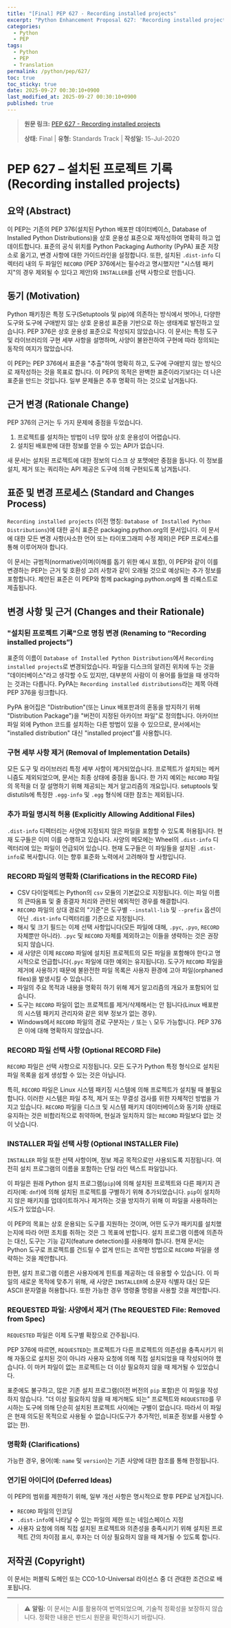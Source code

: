 ```yaml
---
title: "[Final] PEP 627 - Recording installed projects"
excerpt: "Python Enhancement Proposal 627: 'Recording installed projects'에 대한 한국어 번역입니다."
categories:
  - Python
  - PEP
tags:
  - Python
  - PEP
  - Translation
permalink: /python/pep/627/
toc: true
toc_sticky: true
date: 2025-09-27 00:30:10+0900
last_modified_at: 2025-09-27 00:30:10+0900
published: true
---
```

> **원문 링크:** [PEP 627 - Recording installed projects](https://peps.python.org/pep-0627/)
>
> **상태:** Final | **유형:** Standards Track | **작성일:** 15-Jul-2020


# PEP 627 – 설치된 프로젝트 기록 (Recording installed projects)

## 요약 (Abstract)
이 PEP는 기존의 PEP 376(설치된 Python 배포판 데이터베이스, Database of Installed Python Distributions)을 상호 운용성 표준으로 재작성하여 명확히 하고 업데이트합니다. 표준의 공식 위치를 Python Packaging Authority (PyPA) 표준 저장소로 옮기고, 변경 사항에 대한 가이드라인을 설정합니다. 또한, 설치된 `.dist-info` 디렉터리 내의 두 파일인 `RECORD` (PEP 376에서는 필수라고 명시했지만 "시스템 패키지"의 경우 제외될 수 있다고 제안)와 `INSTALLER`를 선택 사항으로 만듭니다.

## 동기 (Motivation)
Python 패키징은 특정 도구(Setuptools 및 pip)에 의존하는 방식에서 벗어나, 다양한 도구와 도구에 구애받지 않는 상호 운용성 표준을 기반으로 하는 생태계로 발전하고 있습니다. PEP 376은 상호 운용성 표준으로 작성되지 않았습니다. 이 문서는 특정 도구 및 라이브러리의 구현 세부 사항을 설명하며, 사양이 불완전하여 구현에 따라 정의되는 동작의 여지가 많았습니다.

이 PEP는 PEP 376에서 표준을 "추출"하여 명확히 하고, 도구에 구애받지 않는 방식으로 재작성하는 것을 목표로 합니다. 이 PEP의 목적은 완벽한 표준이라기보다는 더 나은 표준을 만드는 것입니다. 일부 문제들은 추후 명확히 하는 것으로 남겨둡니다.

## 근거 변경 (Rationale Change)
PEP 376의 근거는 두 가지 문제에 중점을 두었습니다.
1. 프로젝트를 설치하는 방법이 너무 많아 상호 운용성이 어렵습니다.
2. 설치된 배포판에 대한 정보를 얻을 수 있는 API가 없습니다.

새 문서는 설치된 프로젝트에 대한 정보의 디스크 상 포맷에만 중점을 둡니다. 이 정보를 설치, 제거 또는 쿼리하는 API 제공은 도구에 의해 구현되도록 남겨둡니다.

## 표준 및 변경 프로세스 (Standard and Changes Process)
`Recording installed projects` (이전 명칭: `Database of Installed Python Distributions`)에 대한 공식 표준은 packaging.python.org의 문서입니다. 이 문서에 대한 모든 변경 사항(사소한 언어 또는 타이포그래피 수정 제외)은 PEP 프로세스를 통해 이루어져야 합니다.

이 문서는 규범적(normative)이며(이해를 돕기 위한 예시 포함), 이 PEP와 같이 이를 변경하는 PEP는 근거 및 호환성 고려 사항과 같이 오래될 것으로 예상되는 추가 정보를 포함합니다. 제안된 표준은 이 PEP와 함께 packaging.python.org에 풀 리퀘스트로 제출됩니다.

## 변경 사항 및 근거 (Changes and their Rationale)

### "설치된 프로젝트 기록"으로 명칭 변경 (Renaming to “Recording installed projects”)
표준의 이름이 `Database of Installed Python Distributions`에서 `Recording installed projects`로 변경되었습니다. 파일을 디스크의 알려진 위치에 두는 것을 "데이터베이스"라고 생각할 수도 있지만, 대부분의 사람이 이 용어를 들었을 때 생각하는 것과는 다릅니다. PyPA는 `Recording installed distributions`라는 제목 아래 PEP 376을 링크합니다.

PyPA 용어집은 "Distribution"(또는 Linux 배포판과의 혼동을 방지하기 위해 "Distribution Package")을 "버전이 지정된 아카이브 파일"로 정의합니다. 아카이브 파일 외에 Python 코드를 설치하는 다른 방법이 있을 수 있으므로, 문서에서는 "installed distribution" 대신 "installed project"를 사용합니다.

### 구현 세부 사항 제거 (Removal of Implementation Details)
모든 도구 및 라이브러리 특정 세부 사항이 제거되었습니다. 프로젝트가 설치되는 메커니즘도 제외되었으며, 문서는 최종 상태에 중점을 둡니다. 한 가지 예외는 `RECORD` 파일의 목적을 더 잘 설명하기 위해 제공되는 제거 알고리즘의 개요입니다. setuptools 및 distutils에 특정한 `.egg-info` 및 `.egg` 형식에 대한 참조는 제외됩니다.

### 추가 파일 명시적 허용 (Explicitly Allowing Additional Files)
`.dist-info` 디렉터리는 사양에 지정되지 않은 파일을 포함할 수 있도록 허용됩니다. 현재 도구들은 이미 이를 수행하고 있습니다. 사양의 메모에는 Wheel의 `.dist-info` 디렉터리에 있는 파일이 언급되어 있습니다. 현재 도구들은 이 파일들을 설치된 `.dist-info`로 복사합니다. 이는 향후 표준화 노력에서 고려해야 할 사항입니다.

### RECORD 파일의 명확화 (Clarifications in the RECORD File)
- CSV 다이얼렉트는 Python의 `csv` 모듈의 기본값으로 지정됩니다. 이는 파일 이름의 큰따옴표 및 줄 종결자 처리와 관련된 예외적인 경우를 해결합니다.
- `RECORD` 파일의 상대 경로의 "기준"은 도구별 `--install-lib` 및 `--prefix` 옵션이 아닌 `.dist-info` 디렉터리를 기준으로 지정됩니다.
- 해시 및 크기 필드는 이제 선택 사항입니다(모든 파일에 대해, `.pyc`, `.pyo`, `RECORD` 자체뿐만 아니라). `.pyc` 및 `RECORD` 자체를 제외하고는 이들을 생략하는 것은 권장되지 않습니다.
- 새 사양은 이제 `RECORD` 파일에 설치된 프로젝트의 모든 파일을 포함해야 한다고 명시적으로 언급합니다(`.pyc` 파일에 대한 예외는 유지됩니다). 도구가 `RECORD` 파일을 제거에 사용하기 때문에 불완전한 파일 목록은 사용자 환경에 고아 파일(orphaned files)을 발생시킬 수 있습니다.
- 파일의 주요 목적과 내용을 명확히 하기 위해 제거 알고리즘의 개요가 포함되어 있습니다.
- 도구는 `RECORD` 파일이 없는 프로젝트를 제거/삭제해서는 안 됩니다(Linux 배포판의 시스템 패키지 관리자와 같은 외부 정보가 없는 경우).
- Windows에서 `RECORD` 파일의 경로 구분자는 `/` 또는 `\` 모두 가능합니다. PEP 376은 이에 대해 명확하지 않았습니다.

### RECORD 파일 선택 사항 (Optional RECORD File)
`RECORD` 파일은 선택 사항으로 지정됩니다. 모든 도구가 Python 특정 형식으로 설치된 파일 목록을 쉽게 생성할 수 있는 것은 아닙니다.

특히, `RECORD` 파일은 Linux 시스템 패키징 시스템에 의해 프로젝트가 설치될 때 불필요합니다. 이러한 시스템은 파일 추적, 제거 또는 무결성 검사를 위한 자체적인 방법을 가지고 있습니다. `RECORD` 파일을 디스크 및 시스템 패키지 데이터베이스와 동기화 상태로 유지하는 것은 비합리적으로 취약하며, 현실과 일치하지 않는 `RECORD` 파일보다 없는 것이 낫습니다.

### INSTALLER 파일 선택 사항 (Optional INSTALLER File)
`INSTALLER` 파일 또한 선택 사항이며, 정보 제공 목적으로만 사용되도록 지정됩니다. 여전히 설치 프로그램의 이름을 포함하는 단일 라인 텍스트 파일입니다.

이 파일은 원래 Python 설치 프로그램(`pip`)에 의해 설치된 프로젝트와 다른 패키지 관리자(예: `dnf`)에 의해 설치된 프로젝트를 구별하기 위해 추가되었습니다. `pip`이 설치하지 않은 패키지를 업데이트하거나 제거하는 것을 방지하기 위해 이 파일을 사용하려는 시도가 있었습니다.

이 PEP의 목표는 상호 운용되는 도구를 지원하는 것이며, 어떤 도구가 패키지를 설치했는지에 따라 어떤 조치를 취하는 것은 그 목표에 반합니다. 설치 프로그램 이름에 의존하는 대신, 도구는 기능 감지(feature detection)를 사용해야 합니다. 현재 문서는 Python 도구로 프로젝트를 건드릴 수 없게 만드는 조악한 방법으로 `RECORD` 파일을 생략하는 것을 제안합니다.

한편, 설치 프로그램 이름은 사용자에게 힌트를 제공하는 데 유용할 수 있습니다. 이 파일의 새로운 목적에 맞추기 위해, 새 사양은 `INSTALLER`에 소문자 식별자 대신 모든 ASCII 문자열을 허용합니다. 또한 가능한 경우 명령줄 명령을 사용할 것을 제안합니다.

### REQUESTED 파일: 사양에서 제거 (The REQUESTED File: Removed from Spec)
`REQUESTED` 파일은 이제 도구별 확장으로 간주됩니다.

PEP 376에 따르면, `REQUESTED`는 프로젝트가 다른 프로젝트의 의존성을 충족시키기 위해 자동으로 설치된 것이 아니라 사용자 요청에 의해 직접 설치되었을 때 작성되어야 했습니다. 이 마커 파일이 없는 프로젝트는 더 이상 필요하지 않을 때 제거될 수 있었습니다.

표준에도 불구하고, 많은 기존 설치 프로그램(이전 버전의 `pip` 포함)은 이 파일을 작성하지 않습니다. "더 이상 필요하지 않을 때 제거해도 되는" 프로젝트와 `REQUESTED`를 무시하는 도구에 의해 단순히 설치된 프로젝트 사이에는 구별이 없습니다. 따라서 이 파일은 현재 의도된 목적으로 사용될 수 없습니다(도구가 추가적인, 비표준 정보를 사용할 수 없는 한).

### 명확화 (Clarifications)
가능한 경우, 용어(예: `name` 및 `version`)는 기존 사양에 대한 참조를 통해 한정됩니다.

### 연기된 아이디어 (Deferred Ideas)
이 PEP의 범위를 제한하기 위해, 일부 개선 사항은 명시적으로 향후 PEP로 남겨집니다.
- `RECORD` 파일의 인코딩
- `.dist-info`에 나타날 수 있는 파일의 제한 또는 네임스페이스 지정
- 사용자 요청에 의해 직접 설치된 프로젝트와 의존성을 충족시키기 위해 설치된 프로젝트 간의 차이점 표시, 후자는 더 이상 필요하지 않을 때 제거될 수 있도록 합니다.

## 저작권 (Copyright)
이 문서는 퍼블릭 도메인 또는 CC0-1.0-Universal 라이선스 중 더 관대한 조건으로 배포됩니다.

---

> ⚠️ **알림:** 이 문서는 AI를 활용하여 번역되었으며, 기술적 정확성을 보장하지 않습니다. 정확한 내용은 반드시 원문을 확인하시기 바랍니다.